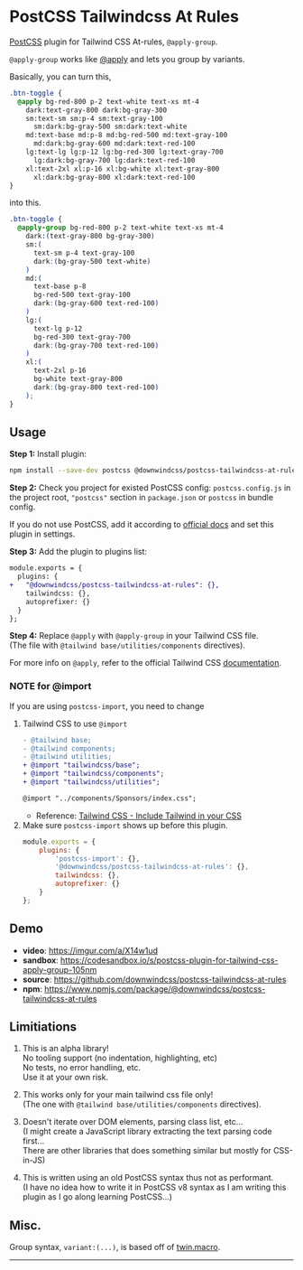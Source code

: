 # PostCSS Tailwindcss At Rules

[PostCSS][PostCSS] plugin for Tailwind CSS At-rules, `@apply-group`.

`@apply-group` works like [@apply][apply] and lets you group by variants.

Basically, you can turn this,

```scss
.btn-toggle {
  @apply bg-red-800 p-2 text-white text-xs mt-4 
    dark:text-gray-800 dark:bg-gray-300 
    sm:text-sm sm:p-4 sm:text-gray-100 
      sm:dark:bg-gray-500 sm:dark:text-white 
    md:text-base md:p-8 md:bg-red-500 md:text-gray-100 
      md:dark:bg-gray-600 md:dark:text-red-100 
    lg:text-lg lg:p-12 lg:bg-red-300 lg:text-gray-700 
      lg:dark:bg-gray-700 lg:dark:text-red-100 
    xl:text-2xl xl:p-16 xl:bg-white xl:text-gray-800 
      xl:dark:bg-gray-800 xl:dark:text-red-100
}
```

into this.
```scss
.btn-toggle {
  @apply-group bg-red-800 p-2 text-white text-xs mt-4
    dark:(text-gray-800 bg-gray-300)
    sm:(
      text-sm p-4 text-gray-100
      dark:(bg-gray-500 text-white)
    )
    md:(
      text-base p-8
      bg-red-500 text-gray-100
      dark:(bg-gray-600 text-red-100)
    )
    lg:(
      text-lg p-12
      bg-red-300 text-gray-700
      dark:(bg-gray-700 text-red-100)
    )
    xl:(
      text-2xl p-16
      bg-white text-gray-800
      dark:(bg-gray-800 text-red-100)
    );
}
```


## Usage

**Step 1:** Install plugin:

```sh
npm install --save-dev postcss @downwindcss/postcss-tailwindcss-at-rules
```

**Step 2:** Check you project for existed PostCSS config: `postcss.config.js`
in the project root, `"postcss"` section in `package.json`
or `postcss` in bundle config.

If you do not use PostCSS, add it according to [official docs]
and set this plugin in settings.

**Step 3:** Add the plugin to plugins list:

```diff
module.exports = {
  plugins: {
+   "@downwindcss/postcss-tailwindcss-at-rules": {},
    tailwindcss: {},
    autoprefixer: {}
  }
};

```

**Step 4:** Replace `@apply` with `@apply-group` in your Tailwind CSS file.  
(The file with `@tailwind base/utilities/components` directives).

For more info on `@apply`, refer to the official Tailwind CSS [documentation][apply].

### NOTE for @import

If you are using `postcss-import`, you need to change 

1. Tailwind CSS to use `@import`
    ```diff
    - @tailwind base;
    - @tailwind components;
    - @tailwind utilities;
    + @import "tailwindcss/base";
    + @import "tailwindcss/components";
    + @import "tailwindcss/utilities";
    
    @import "../components/Sponsors/index.css";
    ```
    - Reference: [Tailwind CSS - Include Tailwind in your CSS](https://tailwindcss.com/docs/installation#include-tailwind-in-your-css)
1. Make sure `postcss-import` shows up before this plugin.
    ```js
    module.exports = {
    	plugins: {
    		'postcss-import': {},
    		'@downwindcss/postcss-tailwindcss-at-rules': {},
    		tailwindcss: {},
    		autoprefixer: {}
    	}
    };
    ```


## Demo

- **video**: https://imgur.com/a/X14w1ud
- **sandbox**: https://codesandbox.io/s/postcss-plugin-for-tailwind-css-apply-group-105nm
- **source**: https://github.com/downwindcss/postcss-tailwindcss-at-rules
- **npm**: https://www.npmjs.com/package/@downwindcss/postcss-tailwindcss-at-rules

## Limitiations

1. This is an alpha library!  
    No tooling support (no indentation, highlighting, etc)  
    No tests, no error handling, etc.  
    Use it at your own risk.
    
2. This works only for your main tailwind css file only!  
(The one with `@tailwind base/utilities/components` directives).  

3. Doesn't iterate over DOM elements, parsing class list, etc...  
  (I might create a JavaScript library extracting the text parsing code first...  
  There are other libraries that does something similar but mostly for CSS-in-JS)

4. This is written using an old PostCSS syntax thus not as performant.  
  (I have no idea how to write it in PostCSS v8 syntax as I am writing this plugin as I go along learning PostCSS...)

## Misc.

Group syntax, `variant:(...)`, is based off of [twin.macro][twin.macro].  

---

[official docs]: https://github.com/postcss/postcss#usage
[PostCSS]: https://github.com/postcss/postcss
[apply]: https://tailwindcss.com/docs/functions-and-directives#apply
[twin.macro]: https://github.com/ben-rogerson/twin.macro
